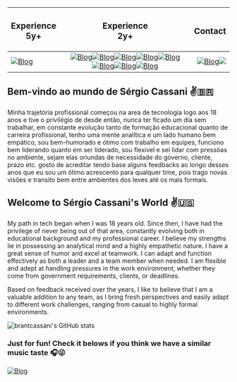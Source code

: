 | <h3><strong>Experience <br>5y+</strong></h3>   |       <h3><strong>Experience <br>2y+</strong></h3> |  <h3><strong>Contact</strong></h3> |
|----------|:-------------:|------:|
|[![Blog](https://img.shields.io/badge/Oracle-F80000?style=for-the-badge&logo=Oracle&logoColor=white)]() |  [![Blog](https://img.shields.io/badge/Microsoft%20SQL%20Server-CC2927?style=for-the-badge&logo=microsoft%20sql%20server&logoColor=white)]()[![Blog](https://img.shields.io/badge/Azure_DevOps-0078D7?style=for-the-badge&logo=azure-devops&logoColor=white)]()[![Blog](https://img.shields.io/badge/C%23-239120?style=for-the-badge&logo=c-sharp&logoColor=white)]()[![Blog](https://img.shields.io/badge/.NET-5C2D91?style=for-the-badge&logo=.net&logoColor=white)]()[![Blog](https://img.shields.io/badge/Visual_Studio-5C2D91?style=for-the-badge&logo=visual%20studio&logoColor=white)]()[![Blog](https://img.shields.io/badge/JavaScript-323330?style=for-the-badge&logo=javascript&logoColor=F7DF1E)]()[![Blog](https://img.shields.io/badge/HTML5-E34F26?style=for-the-badge&logo=html5&logoColor=white)]()[![Blog](https://img.shields.io/badge/CSS3-1572B6?style=for-the-badge&logo=css3&logoColor=white)]() | [![Blog](https://img.shields.io/badge/LinkedIn-0077B5?style=for-the-badge&logo=linkedin&logoColor=white)](https://www.linkedin.com/in/brantcassani/)<a href="mailto:brantcassani@gmail.com?"><img src="https://img.shields.io/badge/gmail-%23DD0031.svg?&style=for-the-badge&logo=gmail&logoColor=white"/></a> |


## Bem-vindo ao mundo de Sérgio Cassani ✌️🇧🇷
<tab>Minha trajetória profissional começou na area de tecnologia logo aos 18 anos e tive o privilégio de desde então, nunca ter ficado um dia sem trabalhar, em constante evolução tanto de formação educacional quanto de carreira profissional, tenho uma mente analítica e um lado humano bem empático, sou bem-humorado e ótimo com trabalho em equipes, funciono bem liderando quanto em ser liderado, sou flexível e sei lidar com pressõas no ambiente, sejam elas oriundas de necessidade do governo, cliente, prazo etc.
gosto de acreditar tendo base alguns feedbacks ao longo desses anos que eu sou um ótimo acrescento para qualquer time, pois trago novas visões e transito bem entre ambientes dos leves até os mais formais.</tab>


## Welcome to Sérgio Cassani's World ✌️🇺🇸
My path in tech began when I was 18 years old. Since then, I have had the privilege of never being out of that area, constantly evolving both in educational background and my professional career. I believe my strengths lie in possessing an analytical mind and a highly empathetic nature. I have a great sense of humor and excel at teamwork. I can adapt and function effectively as both a leader and a team member when needed. I am flexible and adept at handling pressures in the work environment, whether they come from government requirements, clients, or deadlines.

Based on feedback received over the years, I like to believe that I am a valuable addition to any team, as I bring fresh perspectives and easily adapt to different work challenges, ranging from casual to highly formal environments.

![brantcassani's GitHub stats](https://github-readme-stats.vercel.app/api?username=brantcassani&theme=dracula&show_icons=true)

### Just for fun! Check it belows if you think we have a similar music taste  🎧😜
[![Blog](https://img.shields.io/badge/last.fm-D51007?style=for-the-badge&logo=last.fm&logoColor=white)](https://www.last.fm/pt/user/brantcassani)



